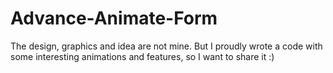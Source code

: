 # Advance-Animate-Form

The design, graphics and idea are not mine.
But I proudly wrote a code with some interesting animations and features, so I want to share it :)
